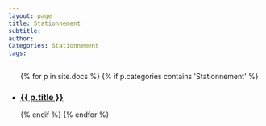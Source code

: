 ```yaml
---
layout: page
title: Stationnement
subtitle: 
author:
Categories: Stationnement
tags:
---
```


<ul>

{% for p in site.docs %}
  {% if p.categories contains 'Stationnement' %}
  <li>
  <!-- <div> -->
  <h3><a href="{{ p.url }}">{{ p.title }}</a></h3>
  <!-- <br>
  <p>{{p.description}}</p> -->
  <!-- </div> -->
  </li>
  {% endif %}
{% endfor %}

</ul>
